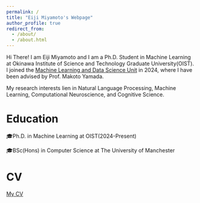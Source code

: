 ```yaml
---
permalink: /
title: "Eiji Miyamoto's Webpage"
author_profile: true
redirect_from: 
  - /about/
  - /about.html
---
```


Hi There! I am Eiji Miyamoto and I am a Ph.D. Student in Machine Learning at Okinawa Institute of Science and Technology Graduate University(OIST).
I joined the [Machine Learning and Data Science Unit](https://www.oist.jp/research/research-units/mlds) in 2024, where I have been advised by Prof. Makoto Yamada. 

My research interests lien in Natural Language Processing, Machine Learning, Computational Neuroscience, and Cognitive Science.

Education
======
🎓Ph.D. in Machine Learning at OIST(2024-Present)

🎓BSc(Hons) in Computer Science at The University of Manchester

CV
======
[My CV](https://docs.google.com/document/d/1jhWC1TWoc1dBJrZVXbchFEcl_OLH9j6JiTyloHqjNuc/edit?usp=sharing)
